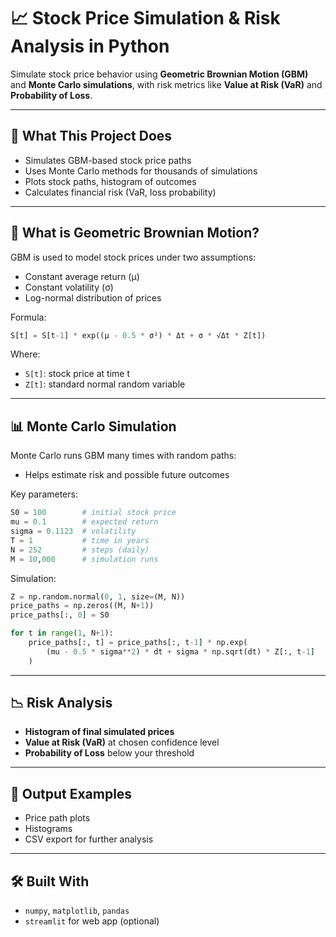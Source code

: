 # 📈 Stock Price Simulation & Risk Analysis in Python

Simulate stock price behavior using **Geometric Brownian Motion (GBM)** and **Monte Carlo simulations**, with risk metrics like **Value at Risk (VaR)** and **Probability of Loss**.

---

## 🚀 What This Project Does
- Simulates GBM-based stock price paths
- Uses Monte Carlo methods for thousands of simulations
- Plots stock paths, histogram of outcomes
- Calculates financial risk (VaR, loss probability)

---

## 📘 What is Geometric Brownian Motion?
GBM is used to model stock prices under two assumptions:
- Constant average return (μ)
- Constant volatility (σ)
- Log-normal distribution of prices

Formula:
```python
S[t] = S[t-1] * exp((μ - 0.5 * σ²) * Δt + σ * √Δt * Z[t])
```
Where:
- `S[t]`: stock price at time t
- `Z[t]`: standard normal random variable

---

## 📊 Monte Carlo Simulation
Monte Carlo runs GBM many times with random paths:
- Helps estimate risk and possible future outcomes

Key parameters:
```python
S0 = 100        # initial stock price
mu = 0.1        # expected return
sigma = 0.1123  # volatility
T = 1           # time in years
N = 252         # steps (daily)
M = 10,000      # simulation runs
```

Simulation:
```python
Z = np.random.normal(0, 1, size=(M, N))
price_paths = np.zeros((M, N+1))
price_paths[:, 0] = S0

for t in range(1, N+1):
    price_paths[:, t] = price_paths[:, t-1] * np.exp(
        (mu - 0.5 * sigma**2) * dt + sigma * np.sqrt(dt) * Z[:, t-1]
    )
```

---

## 📉 Risk Analysis
- **Histogram of final simulated prices**
- **Value at Risk (VaR)** at chosen confidence level
- **Probability of Loss** below your threshold

---

## 📎 Output Examples
- Price path plots
- Histograms
- CSV export for further analysis

---

## 🛠️ Built With
- `numpy`, `matplotlib`, `pandas`
- `streamlit` for web app (optional)

